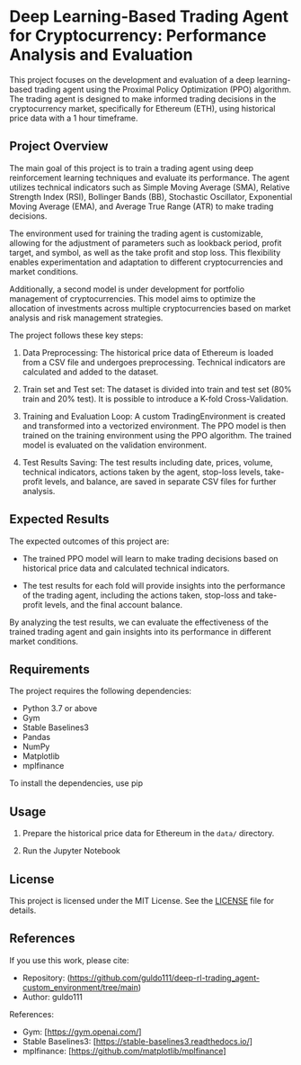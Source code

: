 # Deep Learning-Based Trading Agent for Cryptocurrency: Performance Analysis and Evaluation

This project focuses on the development and evaluation of a deep learning-based trading agent using the Proximal Policy Optimization (PPO) algorithm. The trading agent is designed to make informed trading decisions in the cryptocurrency market, specifically for Ethereum (ETH), using historical price data with a 1 hour timeframe.

## Project Overview

The main goal of this project is to train a trading agent using deep reinforcement learning techniques and evaluate its performance. The agent utilizes technical indicators such as Simple Moving Average (SMA), Relative Strength Index (RSI), Bollinger Bands (BB), Stochastic Oscillator, Exponential Moving Average (EMA), and Average True Range (ATR) to make trading decisions.

The environment used for training the trading agent is customizable, allowing for the adjustment of parameters such as lookback period, profit target, and symbol, as well as the take profit and stop loss. This flexibility enables experimentation and adaptation to different cryptocurrencies and market conditions.

Additionally, a second model is under development for portfolio management of cryptocurrencies. This model aims to optimize the allocation of investments across multiple cryptocurrencies based on market analysis and risk management strategies.

The project follows these key steps:

1. Data Preprocessing: The historical price data of Ethereum is loaded from a CSV file and undergoes preprocessing. Technical indicators are calculated and added to the dataset.

2. Train set and Test set: The dataset is divided into train and test set (80% train and 20% test). It is possible to introduce a K-fold Cross-Validation.

3. Training and Evaluation Loop: A custom TradingEnvironment is created and transformed into a vectorized environment. The PPO model is then trained on the training environment using the PPO algorithm. The trained model is evaluated on the validation environment.

4. Test Results Saving: The test results including date, prices, volume, technical indicators, actions taken by the agent, stop-loss levels, take-profit levels, and balance, are saved in separate CSV files for further analysis.

## Expected Results

The expected outcomes of this project are:

- The trained PPO model will learn to make trading decisions based on historical price data and calculated technical indicators.

- The test results for each fold will provide insights into the performance of the trading agent, including the actions taken, stop-loss and take-profit levels, and the final account balance.

By analyzing the test results, we can evaluate the effectiveness of the trained trading agent and gain insights into its performance in different market conditions.


## Requirements

The project requires the following dependencies:

- Python 3.7 or above 
- Gym
- Stable Baselines3
- Pandas
- NumPy
- Matplotlib
- mplfinance

To install the dependencies, use pip


## Usage

1. Prepare the historical price data for Ethereum in the `data/` directory.

2. Run the Jupyter Notebook

## License

This project is licensed under the MIT License. See the [LICENSE](LICENSE) file for details.

## References

If you use this work, please cite:
- Repository: (https://github.com/guldo111/deep-rl-trading_agent-custom_environment/tree/main)
- Author: guldo111

References:
- Gym: [https://gym.openai.com/]
- Stable Baselines3: [https://stable-baselines3.readthedocs.io/]
- mplfinance: [https://github.com/matplotlib/mplfinance]



